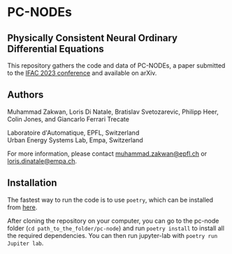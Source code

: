 # PC-NODEs
## Physically Consistent Neural Ordinary Differential Equations

This repository gathers the code and data of PC-NODEs, a paper submitted to the [IFAC 2023 conference](https://www.ifac2023.org/) and available on arXiv.

## Authors 
Muhammad Zakwan, Loris Di Natale, Bratislav Svetozarevic, Philipp Heer, Colin Jones, and Giancarlo Ferrari Trecate

Laboratoire d'Automatique, EPFL, Switzerland  
Urban Energy Systems Lab, Empa, Switzerland

For more information, please contact [muhammad.zakwan@epfl.ch](muhammad.zakwan@epfl.ch) or [loris.dinatale@empa.ch](loris.dinatale@empa.ch).

## Installation
The fastest way to run the code is to use `poetry`, which can be installed from [here](https://python-poetry.org/docs/#installation).  

After cloning the repository on your computer, you can go to the pc-node folder (`cd path_to_the_folder/pc-node`) and run `poetry install` to install all the required dependencies. You can then run jupyter-lab with `poetry run Jupiter lab`.
